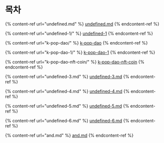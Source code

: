 # 목차

{% content-ref url="undefined.md" %}
[undefined.md](undefined.md)
{% endcontent-ref %}

{% content-ref url="undefined-1/" %}
[undefined-1](undefined-1/)
{% endcontent-ref %}

{% content-ref url="k-pop-dao/" %}
[k-pop-dao](k-pop-dao/)
{% endcontent-ref %}

{% content-ref url="k-pop-dao-1/" %}
[k-pop-dao-1](k-pop-dao-1/)
{% endcontent-ref %}

{% content-ref url="k-pop-dao-nft-coin/" %}
[k-pop-dao-nft-coin](k-pop-dao-nft-coin/)
{% endcontent-ref %}

{% content-ref url="undefined-3.md" %}
[undefined-3.md](undefined-3.md)
{% endcontent-ref %}

{% content-ref url="undefined-4.md" %}
[undefined-4.md](undefined-4.md)
{% endcontent-ref %}

{% content-ref url="undefined-5.md" %}
[undefined-5.md](undefined-5.md)
{% endcontent-ref %}

{% content-ref url="undefined-6.md" %}
[undefined-6.md](undefined-6.md)
{% endcontent-ref %}

{% content-ref url="and.md" %}
[and.md](and.md)
{% endcontent-ref %}
